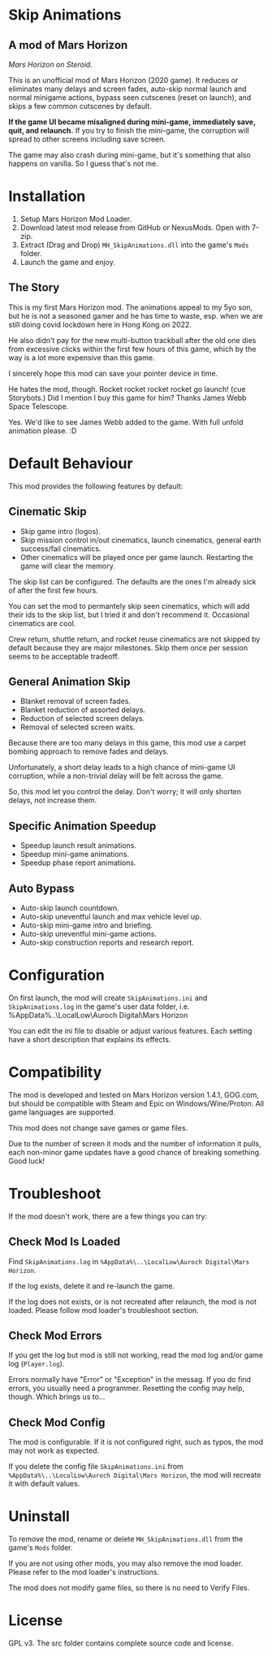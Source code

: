 # Skip Animations #
## A mod of Mars Horizon ##

*Mars Horizon on Steroid.*

This is an unofficial mod of Mars Horizon (2020 game).
It reduces or eliminates many delays and screen fades, auto-skip normal launch and normal minigame actions, bypass seen cutscenes (reset on launch), and skips a few common cutscenes by default.

**If the game UI became misaligned during mini-game, immediately save, quit, and relaunch.**
If you try to finish the mini-game, the corruption will spread to other screens including save screen.

The game may also crash during mini-game, but it's something that also happens on vanilla.  So I guess that's not me.


# Installation #

1. Setup Mars Horizon Mod Loader.
2. Download latest mod release from GitHub or NexusMods.  Open with 7-zip.
3. Extract (Drag and Drop) `MH_SkipAnimations.dll` into the game's `Mods` folder.
4. Launch the game and enjoy.


## The Story ##

This is my first Mars Horizon mod.
The animations appeal to my 5yo son, but he is not a seasoned gamer and he has time to waste,
esp. when we are still doing covid lockdown here in Hong Kong on 2022.

He also didn't pay for the new multi-button trackball after the old one dies from excessive clicks within the first few hours of this game,
which by the way is a lot more expensive than this game.

I sincerely hope this mod can save your pointer device in time.

He hates the mod, though.  Rocket rocket rocket rocket go launch! (cue Storybots.)
Did I mention I buy this game for him?  Thanks James Webb Space Telescope.

Yes.  We'd like to see James Webb added to the game.  With full unfold animation please. :D


# Default Behaviour #

This mod provides the following features by default:

## Cinematic Skip ##

* Skip game intro (logos).
* Skip mission control in/out cinematics, launch cinematics, general earth success/fail cinematics.
* Other cinematics will be played once per game launch.  Restarting the game will clear the memory.

The skip list can be configured.  The defaults are the ones I'm already sick of after the first few hours.

You can set the mod to permantely skip seen cinematics, which will add their ids to the skip list,
but I tried it and don't recommend it.  Occasional cinematics are cool.

Crew return, shuttle return, and rocket reuse cinematics are not skipped by default because they are major milestones.
Skip them once per session seems to be acceptable tradeoff.

## General Animation Skip ##

* Blanket removal of screen fades.
* Blanket reduction of assorted delays.
* Reduction of selected screen delays.
* Removal of selected screen waits.

Because there are too many delays in this game,
this mod use a carpet bombing approach to remove fades and delays.

Unfortunately, a short delay leads to a high chance of mini-game UI corruption,
while a non-trivial delay will be felt across the game.

So, this mod let you control the delay.
Don't worry; it will only shorten delays, not increase them.

## Specific Animation Speedup ##

* Speedup launch result animations.
* Speedup mini-game animations.
* Speedup phase report animations.

## Auto Bypass ##

* Auto-skip launch countdown.
* Auto-skip uneventful launch and max vehicle level up.
* Auto-skip mini-game intro and briefing.
* Auto-skip uneventful mini-game actions.
* Auto-skip construction reports and research report.


# Configuration #

On first launch, the mod will create `SkipAnimations.ini` and `SkipAnimations.log` in the game's user data folder,
i.e. %AppData%\..\LocalLow\Auroch Digital\Mars Horizon

You can edit the ini file to disable or adjust various features.
Each setting have a short description that explains its effects.


# Compatibility #

The mod is developed and tested on Mars Horizon version 1.4.1, GOG.com,
but should be compatible with Steam and Epic on Windows/Wine/Proton.
All game languages are supported.

This mod does not change save games or game files.

Due to the number of screen it mods and the number of information it pulls,
each non-minor game updates have a good chance of breaking something.
Good luck!


# Troubleshoot #

If the mod doesn't work, there are a few things you can try:

## Check Mod Is Loaded

Find `SkipAnimations.log` in `%AppData%\..\LocalLow\Auroch Digital\Mars Horizon`.

If the log exists, delete it and re-launch the game.

If the log does not exists, or is not recreated after relaunch, the mod is not loaded.
Please follow mod loader's troubleshoot section.

## Check Mod Errors

If you get the log but mod is still not working, read the mod log and/or game log (`Player.log`).

Errors normally have "Error" or "Exception" in the messag.
If you do find errors, you usually need a programmer.
Resetting the config may help, though.  Which brings us to...

## Check Mod Config

The mod is configurable.  If it is not configured right, such as typos, the mod may not work as expected.

If you delete the config file `SkipAnimations.ini` from `%AppData%\..\LocalLow\Auroch Digital\Mars Horizon`,
the mod will recreate it with default values.


# Uninstall #

To remove the mod, rename or delete `MH_SkipAnimations.dll` from the game's `Mods` folder.

If you are not using other mods, you may also remove the mod loader.
Please refer to the mod loader's instructions.

The mod does not modify game files, so there is no need to Verify Files.


# License #

GPL v3.  The src folder contains complete source code and license.